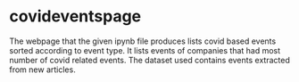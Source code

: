 # covideventspage

The webpage that the given ipynb file produces lists covid based events sorted according to event type.
It lists events of companies that had most number of covid related events.
The dataset used contains events extracted from new articles.
